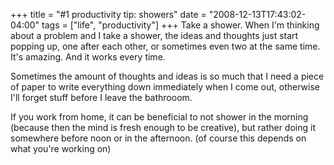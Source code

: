 +++
title = "#1 productivity tip: showers"
date = "2008-12-13T17:43:02-04:00"
tags = ["life", "productivity"]
+++
Take a shower.  When I'm thinking about a problem and I take a shower, the ideas and thoughts just start popping up, one after each other, or sometimes even two at the same time.  It's amazing.  And it works every time.<!--more--></p>

<p>Sometimes the amount of thoughts and ideas is so much that I need a piece of paper to write everything down immediately when I come out, otherwise I'll forget stuff before I leave the bathrooom.</p>

<p>If you work from home, it can be beneficial to not shower in the morning (because then the mind is fresh enough to be creative), but rather doing it somewhere before noon or in the afternoon. (of course this depends on what you're working on)</p>
